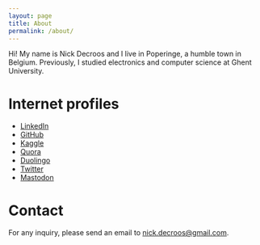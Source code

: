 ```yaml
---
layout: page
title: About
permalink: /about/
---
```


Hi! My name is Nick Decroos and I live in Poperinge, a humble town in Belgium. Previously, I studied electronics and computer science at Ghent University.

Internet profiles
==

* [LinkedIn](https://www.linkedin.com/in/nick-decroos-285105116/)
* [GitHub](https://github.com/ndcroos)
* [Kaggle](https://www.kaggle.com/ndcroos)
* [Quora](https://www.quora.com/profile/Nick-Decroos)
* [Duolingo](https://www.duolingo.com/nickdecr)
* [Twitter](https://twitter.com/NickDecroos)
* [Mastodon](https://mastodon.social/web/accounts/265069)

Contact
==

For any inquiry, please send an email to nick.decroos@gmail.com.


